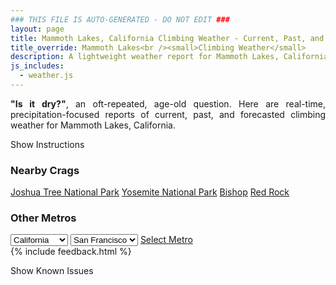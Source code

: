 ```yaml
---
### THIS FILE IS AUTO-GENERATED - DO NOT EDIT ###
layout: page
title: Mammoth Lakes, California Climbing Weather - Current, Past, and Forecasted Report
title_override: Mammoth Lakes<br /><small>Climbing Weather</small>
description: A lightweight weather report for Mammoth Lakes, California. Optimized for slow internet connections.
js_includes:
  - weather.js
---
```


<section class="measure center lh-copy f5-ns f6 ph2 mv4" style="text-align: justify;">
<strong>"Is it dry?"</strong>, an oft-repeated, age-old question. Here are real-time,
precipitation-focused reports of current, past, and forecasted climbing weather for Mammoth Lakes, California.
</section>

<p id="settings-toggle" class="mw5 b center tc hover-light-red black-70 pointer">Show Instructions</p>
<section id="settings" class="overflow-hidden" style="display:none;">
    <div class="mv2 ph2 center">
        <div class="fn f6 tc pv2">
            <p class="measure lh-copy center"><strong>Show/hide hourly forecasts</strong> by clicking the desired day.</p>
            <hr class="mw5 p0 mv2 o-60 b0 bt b--light-red light-red bg-light-red">
            <p class="measure lh-copy center"><strong>Current and Past conditions</strong> are measured by the nearest weather station. <strong>Forecast conditions</strong> are calculated and polled separately.</p>
            <hr class="mw5 p0 mv2 o-60 b0 bt b--light-red light-red bg-light-red">
            <p class="measure lh-copy center"><strong>Having issues?</strong> Try <a id="clear-cache" class="no-underline relative fancy-link light-red hover-light-red" href="#">clearing the local cache</a>.</p>
            <hr class="mw5 p0 mv2 o-60 b0 bt b--light-red light-red bg-light-red">
            <p class="measure lh-copy center">Weather data sourced from <a class="no-underline fancy-link relative light-red" target="_blank" href="https://www.weather.gov/documentation/services-web-api">weather.gov</a>.</p>
        </div>
    </div>
</section>
<section id="weather" data-crag="mammoth-lakes-california" class="mv4-ns mv3 ph2 center"></section>
<section id="nearby" class="tc lh-copy">
  <h3>Nearby Crags</h3>
<a class="nowrap no-underline fancy-link relative light-red mh3" href="/crags/joshua-tree-national-park-california-weather.html">Joshua Tree National Park</a>
<a class="nowrap no-underline fancy-link relative light-red mh3" href="/crags/yosemite-national-park-california-weather.html">Yosemite National Park</a>
<a class="nowrap no-underline fancy-link relative light-red mh3" href="/crags/bishop-california-weather.html">Bishop</a>
<a class="nowrap no-underline fancy-link relative light-red mh3" href="/crags/red-rock-nevada-weather.html">Red Rock</a>
</section>
<section id="nearby" class="tc lh-copy">
  <h3>Other Metros</h3>
  <select class="ma1 bg-near-white pa2" id="stateSel">
    <option value="Texas">Texas</option>
    <option value="Washington">Washington</option>
    <option value="Colorado">Colorado</option>
    <option value="Tennessee">Tennessee</option>
    <option value="Utah">Utah</option>
    <option value="California" selected>California</option>
  </select>
  <select class="ma1 bg-near-white pa2" id="citySel">
    <option value="San Francisco" selected>San Francisco</option>
    <option value="Los Angeles">Los Angeles</option>
  </select>
  <a id="selectMetro" class="f6 link dim ph3 pv2 ma1 dib white bg-light-red" href="/crags/san-francisco-california-weather.html">Select Metro</a>
  <script>
    var states = [];
    states["Texas"] = "Austin"
    states["Washington"] = "Seattle"
    states["Colorado"] = "Denver"
    states["Tennessee"] = "Nashville"
    states["Utah"] = "Salt Lake City"
    states["California"] = "San Francisco|Los Angeles"
  </script>
</section>
{% include feedback.html %}
<p id="issues-toggle" class="mw5 b center tc hover-light-red black-70 pointer">Show Known Issues</p>
<section id="issues" class="overflow-hidden tc f6">
</section>

<script>
  var weekly_REV_58_16 = {"updated":"2021-06-12T21:01:39+00:00","units":"us","forecastGenerator":"BaselineForecastGenerator","generatedAt":"2021-06-13T08:46:41+00:00","updateTime":"2021-06-12T21:01:39+00:00","validTimes":"2021-06-12T15:00:00+00:00/P7DT11H","elevation":{"value":2411.8824,"unitCode":"unit:m"},"periods":[{"number":1,"name":"Overnight","startTime":"2021-06-13T01:00:00-07:00","endTime":"2021-06-13T06:00:00-07:00","isDaytime":false,"temperature":49,"temperatureUnit":"F","temperatureTrend":null,"windSpeed":"5 mph","windDirection":"SW","icon":"https://api.weather.gov/icons/land/night/few?size=medium","shortForecast":"Mostly Clear","detailedForecast":"Mostly clear, with a low around 49. Southwest wind around 5 mph."},{"number":2,"name":"Sunday","startTime":"2021-06-13T06:00:00-07:00","endTime":"2021-06-13T18:00:00-07:00","isDaytime":true,"temperature":76,"temperatureUnit":"F","temperatureTrend":null,"windSpeed":"5 to 15 mph","windDirection":"SW","icon":"https://api.weather.gov/icons/land/day/skc?size=medium","shortForecast":"Sunny","detailedForecast":"Sunny, with a high near 76. Southwest wind 5 to 15 mph, with gusts as high as 25 mph."},{"number":3,"name":"Sunday Night","startTime":"2021-06-13T18:00:00-07:00","endTime":"2021-06-14T06:00:00-07:00","isDaytime":false,"temperature":48,"temperatureUnit":"F","temperatureTrend":null,"windSpeed":"5 to 15 mph","windDirection":"SW","icon":"https://api.weather.gov/icons/land/night/skc?size=medium","shortForecast":"Clear","detailedForecast":"Clear, with a low around 48. Southwest wind 5 to 15 mph, with gusts as high as 25 mph."},{"number":4,"name":"Monday","startTime":"2021-06-14T06:00:00-07:00","endTime":"2021-06-14T18:00:00-07:00","isDaytime":true,"temperature":76,"temperatureUnit":"F","temperatureTrend":null,"windSpeed":"5 to 15 mph","windDirection":"SW","icon":"https://api.weather.gov/icons/land/day/skc?size=medium","shortForecast":"Sunny","detailedForecast":"Sunny, with a high near 76. Southwest wind 5 to 15 mph, with gusts as high as 30 mph."},{"number":5,"name":"Monday Night","startTime":"2021-06-14T18:00:00-07:00","endTime":"2021-06-15T06:00:00-07:00","isDaytime":false,"temperature":51,"temperatureUnit":"F","temperatureTrend":null,"windSpeed":"5 to 15 mph","windDirection":"SW","icon":"https://api.weather.gov/icons/land/night/few?size=medium","shortForecast":"Mostly Clear","detailedForecast":"Mostly clear, with a low around 51. Southwest wind 5 to 15 mph, with gusts as high as 30 mph."},{"number":6,"name":"Tuesday","startTime":"2021-06-15T06:00:00-07:00","endTime":"2021-06-15T18:00:00-07:00","isDaytime":true,"temperature":81,"temperatureUnit":"F","temperatureTrend":null,"windSpeed":"5 to 15 mph","windDirection":"SW","icon":"https://api.weather.gov/icons/land/day/skc?size=medium","shortForecast":"Sunny","detailedForecast":"Sunny, with a high near 81. Southwest wind 5 to 15 mph, with gusts as high as 25 mph."},{"number":7,"name":"Tuesday Night","startTime":"2021-06-15T18:00:00-07:00","endTime":"2021-06-16T06:00:00-07:00","isDaytime":false,"temperature":54,"temperatureUnit":"F","temperatureTrend":null,"windSpeed":"10 to 15 mph","windDirection":"SW","icon":"https://api.weather.gov/icons/land/night/few?size=medium","shortForecast":"Mostly Clear","detailedForecast":"Mostly clear, with a low around 54."},{"number":8,"name":"Wednesday","startTime":"2021-06-16T06:00:00-07:00","endTime":"2021-06-16T18:00:00-07:00","isDaytime":true,"temperature":85,"temperatureUnit":"F","temperatureTrend":null,"windSpeed":"5 to 15 mph","windDirection":"SW","icon":"https://api.weather.gov/icons/land/day/sct?size=medium","shortForecast":"Mostly Sunny","detailedForecast":"Mostly sunny, with a high near 85."},{"number":9,"name":"Wednesday Night","startTime":"2021-06-16T18:00:00-07:00","endTime":"2021-06-17T06:00:00-07:00","isDaytime":false,"temperature":59,"temperatureUnit":"F","temperatureTrend":null,"windSpeed":"5 to 15 mph","windDirection":"SW","icon":"https://api.weather.gov/icons/land/night/sct?size=medium","shortForecast":"Partly Cloudy","detailedForecast":"Partly cloudy, with a low around 59."},{"number":10,"name":"Thursday","startTime":"2021-06-17T06:00:00-07:00","endTime":"2021-06-17T18:00:00-07:00","isDaytime":true,"temperature":86,"temperatureUnit":"F","temperatureTrend":null,"windSpeed":"5 to 10 mph","windDirection":"SW","icon":"https://api.weather.gov/icons/land/day/tsra_hi?size=medium","shortForecast":"Slight Chance Showers And Thunderstorms","detailedForecast":"A slight chance of showers and thunderstorms after 11am. Mostly sunny, with a high near 86."},{"number":11,"name":"Thursday Night","startTime":"2021-06-17T18:00:00-07:00","endTime":"2021-06-18T06:00:00-07:00","isDaytime":false,"temperature":59,"temperatureUnit":"F","temperatureTrend":null,"windSpeed":"5 to 10 mph","windDirection":"SW","icon":"https://api.weather.gov/icons/land/night/tsra_hi/sct?size=medium","shortForecast":"Slight Chance Showers And Thunderstorms then Partly Cloudy","detailedForecast":"A slight chance of showers and thunderstorms before 11pm. Partly cloudy, with a low around 59."},{"number":12,"name":"Friday","startTime":"2021-06-18T06:00:00-07:00","endTime":"2021-06-18T18:00:00-07:00","isDaytime":true,"temperature":85,"temperatureUnit":"F","temperatureTrend":null,"windSpeed":"5 to 15 mph","windDirection":"SW","icon":"https://api.weather.gov/icons/land/day/tsra_hi?size=medium","shortForecast":"Slight Chance Showers And Thunderstorms","detailedForecast":"A slight chance of showers and thunderstorms between 11am and 5pm. Sunny, with a high near 85."},{"number":13,"name":"Friday Night","startTime":"2021-06-18T18:00:00-07:00","endTime":"2021-06-19T06:00:00-07:00","isDaytime":false,"temperature":57,"temperatureUnit":"F","temperatureTrend":null,"windSpeed":"5 to 15 mph","windDirection":"SW","icon":"https://api.weather.gov/icons/land/night/few?size=medium","shortForecast":"Mostly Clear","detailedForecast":"Mostly clear, with a low around 57."},{"number":14,"name":"Saturday","startTime":"2021-06-19T06:00:00-07:00","endTime":"2021-06-19T18:00:00-07:00","isDaytime":true,"temperature":84,"temperatureUnit":"F","temperatureTrend":null,"windSpeed":"5 to 15 mph","windDirection":"SW","icon":"https://api.weather.gov/icons/land/day/few?size=medium","shortForecast":"Sunny","detailedForecast":"Sunny, with a high near 84."}]}
  var hourly_REV_58_16 = {"@context":["https://geojson.org/geojson-ld/geojson-context.jsonld",{"@version":"1.1","wx":"https://api.weather.gov/ontology#","geo":"http://www.opengis.net/ont/geosparql#","unit":"http://codes.wmo.int/common/unit/","@vocab":"https://api.weather.gov/ontology#"}],"type":"Feature","geometry":{"type":"Polygon","coordinates":[[[-118.9841824,37.6465059],[-118.9792353,37.6245903],[-118.9515481,37.6285075],[-118.9564896,37.650423499999995],[-118.9841824,37.6465059]]]},"properties":{"updated":"2021-06-12T21:01:39+00:00","units":"us","forecastGenerator":"HourlyForecastGenerator","generatedAt":"2021-06-13T08:46:42+00:00","updateTime":"2021-06-12T21:01:39+00:00","validTimes":"2021-06-12T15:00:00+00:00/P7DT11H","elevation":{"value":2411.8824,"unitCode":"unit:m"},"periods":[{"number":1,"name":"","startTime":"2021-06-13T01:00:00-07:00","endTime":"2021-06-13T02:00:00-07:00","isDaytime":false,"temperature":56,"temperatureUnit":"F","temperatureTrend":null,"windSpeed":"5 mph","windDirection":"SW","icon":"https://api.weather.gov/icons/land/night/skc?size=small","shortForecast":"Clear","detailedForecast":""},{"number":2,"name":"","startTime":"2021-06-13T02:00:00-07:00","endTime":"2021-06-13T03:00:00-07:00","isDaytime":false,"temperature":55,"temperatureUnit":"F","temperatureTrend":null,"windSpeed":"5 mph","windDirection":"SW","icon":"https://api.weather.gov/icons/land/night/few?size=small","shortForecast":"Mostly Clear","detailedForecast":""},{"number":3,"name":"","startTime":"2021-06-13T03:00:00-07:00","endTime":"2021-06-13T04:00:00-07:00","isDaytime":false,"temperature":54,"temperatureUnit":"F","temperatureTrend":null,"windSpeed":"5 mph","windDirection":"SW","icon":"https://api.weather.gov/icons/land/night/few?size=small","shortForecast":"Mostly Clear","detailedForecast":""},{"number":4,"name":"","startTime":"2021-06-13T04:00:00-07:00","endTime":"2021-06-13T05:00:00-07:00","isDaytime":false,"temperature":53,"temperatureUnit":"F","temperatureTrend":null,"windSpeed":"5 mph","windDirection":"SW","icon":"https://api.weather.gov/icons/land/night/few?size=small","shortForecast":"Mostly Clear","detailedForecast":""},{"number":5,"name":"","startTime":"2021-06-13T05:00:00-07:00","endTime":"2021-06-13T06:00:00-07:00","isDaytime":false,"temperature":51,"temperatureUnit":"F","temperatureTrend":null,"windSpeed":"5 mph","windDirection":"W","icon":"https://api.weather.gov/icons/land/night/few?size=small","shortForecast":"Mostly Clear","detailedForecast":""},{"number":6,"name":"","startTime":"2021-06-13T06:00:00-07:00","endTime":"2021-06-13T07:00:00-07:00","isDaytime":true,"temperature":51,"temperatureUnit":"F","temperatureTrend":null,"windSpeed":"5 mph","windDirection":"W","icon":"https://api.weather.gov/icons/land/day/few?size=small","shortForecast":"Sunny","detailedForecast":""},{"number":7,"name":"","startTime":"2021-06-13T07:00:00-07:00","endTime":"2021-06-13T08:00:00-07:00","isDaytime":true,"temperature":55,"temperatureUnit":"F","temperatureTrend":null,"windSpeed":"5 mph","windDirection":"W","icon":"https://api.weather.gov/icons/land/day/few?size=small","shortForecast":"Sunny","detailedForecast":""},{"number":8,"name":"","startTime":"2021-06-13T08:00:00-07:00","endTime":"2021-06-13T09:00:00-07:00","isDaytime":true,"temperature":63,"temperatureUnit":"F","temperatureTrend":null,"windSpeed":"5 mph","windDirection":"SW","icon":"https://api.weather.gov/icons/land/day/skc?size=small","shortForecast":"Sunny","detailedForecast":""},{"number":9,"name":"","startTime":"2021-06-13T09:00:00-07:00","endTime":"2021-06-13T10:00:00-07:00","isDaytime":true,"temperature":66,"temperatureUnit":"F","temperatureTrend":null,"windSpeed":"5 mph","windDirection":"SW","icon":"https://api.weather.gov/icons/land/day/skc?size=small","shortForecast":"Sunny","detailedForecast":""},{"number":10,"name":"","startTime":"2021-06-13T10:00:00-07:00","endTime":"2021-06-13T11:00:00-07:00","isDaytime":true,"temperature":69,"temperatureUnit":"F","temperatureTrend":null,"windSpeed":"5 mph","windDirection":"SW","icon":"https://api.weather.gov/icons/land/day/skc?size=small","shortForecast":"Sunny","detailedForecast":""},{"number":11,"name":"","startTime":"2021-06-13T11:00:00-07:00","endTime":"2021-06-13T12:00:00-07:00","isDaytime":true,"temperature":71,"temperatureUnit":"F","temperatureTrend":null,"windSpeed":"5 mph","windDirection":"SW","icon":"https://api.weather.gov/icons/land/day/skc?size=small","shortForecast":"Sunny","detailedForecast":""},{"number":12,"name":"","startTime":"2021-06-13T12:00:00-07:00","endTime":"2021-06-13T13:00:00-07:00","isDaytime":true,"temperature":73,"temperatureUnit":"F","temperatureTrend":null,"windSpeed":"5 mph","windDirection":"SW","icon":"https://api.weather.gov/icons/land/day/skc?size=small","shortForecast":"Sunny","detailedForecast":""},{"number":13,"name":"","startTime":"2021-06-13T13:00:00-07:00","endTime":"2021-06-13T14:00:00-07:00","isDaytime":true,"temperature":73,"temperatureUnit":"F","temperatureTrend":null,"windSpeed":"5 mph","windDirection":"SW","icon":"https://api.weather.gov/icons/land/day/skc?size=small","shortForecast":"Sunny","detailedForecast":""},{"number":14,"name":"","startTime":"2021-06-13T14:00:00-07:00","endTime":"2021-06-13T15:00:00-07:00","isDaytime":true,"temperature":74,"temperatureUnit":"F","temperatureTrend":null,"windSpeed":"15 mph","windDirection":"SW","icon":"https://api.weather.gov/icons/land/day/skc?size=small","shortForecast":"Sunny","detailedForecast":""},{"number":15,"name":"","startTime":"2021-06-13T15:00:00-07:00","endTime":"2021-06-13T16:00:00-07:00","isDaytime":true,"temperature":73,"temperatureUnit":"F","temperatureTrend":null,"windSpeed":"15 mph","windDirection":"SW","icon":"https://api.weather.gov/icons/land/day/skc?size=small","shortForecast":"Sunny","detailedForecast":""},{"number":16,"name":"","startTime":"2021-06-13T16:00:00-07:00","endTime":"2021-06-13T17:00:00-07:00","isDaytime":true,"temperature":73,"temperatureUnit":"F","temperatureTrend":null,"windSpeed":"15 mph","windDirection":"SW","icon":"https://api.weather.gov/icons/land/day/skc?size=small","shortForecast":"Sunny","detailedForecast":""},{"number":17,"name":"","startTime":"2021-06-13T17:00:00-07:00","endTime":"2021-06-13T18:00:00-07:00","isDaytime":true,"temperature":71,"temperatureUnit":"F","temperatureTrend":null,"windSpeed":"15 mph","windDirection":"SW","icon":"https://api.weather.gov/icons/land/day/skc?size=small","shortForecast":"Sunny","detailedForecast":""},{"number":18,"name":"","startTime":"2021-06-13T18:00:00-07:00","endTime":"2021-06-13T19:00:00-07:00","isDaytime":false,"temperature":69,"temperatureUnit":"F","temperatureTrend":null,"windSpeed":"15 mph","windDirection":"SW","icon":"https://api.weather.gov/icons/land/night/skc?size=small","shortForecast":"Clear","detailedForecast":""},{"number":19,"name":"","startTime":"2021-06-13T19:00:00-07:00","endTime":"2021-06-13T20:00:00-07:00","isDaytime":false,"temperature":66,"temperatureUnit":"F","temperatureTrend":null,"windSpeed":"15 mph","windDirection":"SW","icon":"https://api.weather.gov/icons/land/night/skc?size=small","shortForecast":"Clear","detailedForecast":""},{"number":20,"name":"","startTime":"2021-06-13T20:00:00-07:00","endTime":"2021-06-13T21:00:00-07:00","isDaytime":false,"temperature":63,"temperatureUnit":"F","temperatureTrend":null,"windSpeed":"10 mph","windDirection":"SW","icon":"https://api.weather.gov/icons/land/night/skc?size=small","shortForecast":"Clear","detailedForecast":""},{"number":21,"name":"","startTime":"2021-06-13T21:00:00-07:00","endTime":"2021-06-13T22:00:00-07:00","isDaytime":false,"temperature":60,"temperatureUnit":"F","temperatureTrend":null,"windSpeed":"10 mph","windDirection":"SW","icon":"https://api.weather.gov/icons/land/night/skc?size=small","shortForecast":"Clear","detailedForecast":""},{"number":22,"name":"","startTime":"2021-06-13T22:00:00-07:00","endTime":"2021-06-13T23:00:00-07:00","isDaytime":false,"temperature":58,"temperatureUnit":"F","temperatureTrend":null,"windSpeed":"10 mph","windDirection":"SW","icon":"https://api.weather.gov/icons/land/night/skc?size=small","shortForecast":"Clear","detailedForecast":""},{"number":23,"name":"","startTime":"2021-06-13T23:00:00-07:00","endTime":"2021-06-14T00:00:00-07:00","isDaytime":false,"temperature":57,"temperatureUnit":"F","temperatureTrend":null,"windSpeed":"10 mph","windDirection":"SW","icon":"https://api.weather.gov/icons/land/night/skc?size=small","shortForecast":"Clear","detailedForecast":""},{"number":24,"name":"","startTime":"2021-06-14T00:00:00-07:00","endTime":"2021-06-14T01:00:00-07:00","isDaytime":false,"temperature":56,"temperatureUnit":"F","temperatureTrend":null,"windSpeed":"10 mph","windDirection":"SW","icon":"https://api.weather.gov/icons/land/night/skc?size=small","shortForecast":"Clear","detailedForecast":""},{"number":25,"name":"","startTime":"2021-06-14T01:00:00-07:00","endTime":"2021-06-14T02:00:00-07:00","isDaytime":false,"temperature":54,"temperatureUnit":"F","temperatureTrend":null,"windSpeed":"10 mph","windDirection":"SW","icon":"https://api.weather.gov/icons/land/night/skc?size=small","shortForecast":"Clear","detailedForecast":""},{"number":26,"name":"","startTime":"2021-06-14T02:00:00-07:00","endTime":"2021-06-14T03:00:00-07:00","isDaytime":false,"temperature":53,"temperatureUnit":"F","temperatureTrend":null,"windSpeed":"10 mph","windDirection":"SW","icon":"https://api.weather.gov/icons/land/night/skc?size=small","shortForecast":"Clear","detailedForecast":""},{"number":27,"name":"","startTime":"2021-06-14T03:00:00-07:00","endTime":"2021-06-14T04:00:00-07:00","isDaytime":false,"temperature":51,"temperatureUnit":"F","temperatureTrend":null,"windSpeed":"10 mph","windDirection":"SW","icon":"https://api.weather.gov/icons/land/night/skc?size=small","shortForecast":"Clear","detailedForecast":""},{"number":28,"name":"","startTime":"2021-06-14T04:00:00-07:00","endTime":"2021-06-14T05:00:00-07:00","isDaytime":false,"temperature":51,"temperatureUnit":"F","temperatureTrend":null,"windSpeed":"10 mph","windDirection":"SW","icon":"https://api.weather.gov/icons/land/night/skc?size=small","shortForecast":"Clear","detailedForecast":""},{"number":29,"name":"","startTime":"2021-06-14T05:00:00-07:00","endTime":"2021-06-14T06:00:00-07:00","isDaytime":false,"temperature":51,"temperatureUnit":"F","temperatureTrend":null,"windSpeed":"5 mph","windDirection":"SW","icon":"https://api.weather.gov/icons/land/night/skc?size=small","shortForecast":"Clear","detailedForecast":""},{"number":30,"name":"","startTime":"2021-06-14T06:00:00-07:00","endTime":"2021-06-14T07:00:00-07:00","isDaytime":true,"temperature":53,"temperatureUnit":"F","temperatureTrend":null,"windSpeed":"5 mph","windDirection":"SW","icon":"https://api.weather.gov/icons/land/day/skc?size=small","shortForecast":"Sunny","detailedForecast":""},{"number":31,"name":"","startTime":"2021-06-14T07:00:00-07:00","endTime":"2021-06-14T08:00:00-07:00","isDaytime":true,"temperature":57,"temperatureUnit":"F","temperatureTrend":null,"windSpeed":"5 mph","windDirection":"SW","icon":"https://api.weather.gov/icons/land/day/skc?size=small","shortForecast":"Sunny","detailedForecast":""},{"number":32,"name":"","startTime":"2021-06-14T08:00:00-07:00","endTime":"2021-06-14T09:00:00-07:00","isDaytime":true,"temperature":61,"temperatureUnit":"F","temperatureTrend":null,"windSpeed":"5 mph","windDirection":"SW","icon":"https://api.weather.gov/icons/land/day/skc?size=small","shortForecast":"Sunny","detailedForecast":""},{"number":33,"name":"","startTime":"2021-06-14T09:00:00-07:00","endTime":"2021-06-14T10:00:00-07:00","isDaytime":true,"temperature":65,"temperatureUnit":"F","temperatureTrend":null,"windSpeed":"5 mph","windDirection":"SW","icon":"https://api.weather.gov/icons/land/day/skc?size=small","shortForecast":"Sunny","detailedForecast":""},{"number":34,"name":"","startTime":"2021-06-14T10:00:00-07:00","endTime":"2021-06-14T11:00:00-07:00","isDaytime":true,"temperature":68,"temperatureUnit":"F","temperatureTrend":null,"windSpeed":"5 mph","windDirection":"SW","icon":"https://api.weather.gov/icons/land/day/skc?size=small","shortForecast":"Sunny","detailedForecast":""},{"number":35,"name":"","startTime":"2021-06-14T11:00:00-07:00","endTime":"2021-06-14T12:00:00-07:00","isDaytime":true,"temperature":71,"temperatureUnit":"F","temperatureTrend":null,"windSpeed":"10 mph","windDirection":"S","icon":"https://api.weather.gov/icons/land/day/skc?size=small","shortForecast":"Sunny","detailedForecast":""},{"number":36,"name":"","startTime":"2021-06-14T12:00:00-07:00","endTime":"2021-06-14T13:00:00-07:00","isDaytime":true,"temperature":73,"temperatureUnit":"F","temperatureTrend":null,"windSpeed":"10 mph","windDirection":"S","icon":"https://api.weather.gov/icons/land/day/skc?size=small","shortForecast":"Sunny","detailedForecast":""},{"number":37,"name":"","startTime":"2021-06-14T13:00:00-07:00","endTime":"2021-06-14T14:00:00-07:00","isDaytime":true,"temperature":74,"temperatureUnit":"F","temperatureTrend":null,"windSpeed":"10 mph","windDirection":"S","icon":"https://api.weather.gov/icons/land/day/skc?size=small","shortForecast":"Sunny","detailedForecast":""},{"number":38,"name":"","startTime":"2021-06-14T14:00:00-07:00","endTime":"2021-06-14T15:00:00-07:00","isDaytime":true,"temperature":74,"temperatureUnit":"F","temperatureTrend":null,"windSpeed":"15 mph","windDirection":"SW","icon":"https://api.weather.gov/icons/land/day/skc?size=small","shortForecast":"Sunny","detailedForecast":""},{"number":39,"name":"","startTime":"2021-06-14T15:00:00-07:00","endTime":"2021-06-14T16:00:00-07:00","isDaytime":true,"temperature":74,"temperatureUnit":"F","temperatureTrend":null,"windSpeed":"15 mph","windDirection":"SW","icon":"https://api.weather.gov/icons/land/day/skc?size=small","shortForecast":"Sunny","detailedForecast":""},{"number":40,"name":"","startTime":"2021-06-14T16:00:00-07:00","endTime":"2021-06-14T17:00:00-07:00","isDaytime":true,"temperature":73,"temperatureUnit":"F","temperatureTrend":null,"windSpeed":"15 mph","windDirection":"SW","icon":"https://api.weather.gov/icons/land/day/skc?size=small","shortForecast":"Sunny","detailedForecast":""},{"number":41,"name":"","startTime":"2021-06-14T17:00:00-07:00","endTime":"2021-06-14T18:00:00-07:00","isDaytime":true,"temperature":72,"temperatureUnit":"F","temperatureTrend":null,"windSpeed":"15 mph","windDirection":"SW","icon":"https://api.weather.gov/icons/land/day/skc?size=small","shortForecast":"Sunny","detailedForecast":""},{"number":42,"name":"","startTime":"2021-06-14T18:00:00-07:00","endTime":"2021-06-14T19:00:00-07:00","isDaytime":false,"temperature":70,"temperatureUnit":"F","temperatureTrend":null,"windSpeed":"15 mph","windDirection":"SW","icon":"https://api.weather.gov/icons/land/night/skc?size=small","shortForecast":"Clear","detailedForecast":""},{"number":43,"name":"","startTime":"2021-06-14T19:00:00-07:00","endTime":"2021-06-14T20:00:00-07:00","isDaytime":false,"temperature":67,"temperatureUnit":"F","temperatureTrend":null,"windSpeed":"15 mph","windDirection":"SW","icon":"https://api.weather.gov/icons/land/night/skc?size=small","shortForecast":"Clear","detailedForecast":""},{"number":44,"name":"","startTime":"2021-06-14T20:00:00-07:00","endTime":"2021-06-14T21:00:00-07:00","isDaytime":false,"temperature":64,"temperatureUnit":"F","temperatureTrend":null,"windSpeed":"10 mph","windDirection":"SW","icon":"https://api.weather.gov/icons/land/night/skc?size=small","shortForecast":"Clear","detailedForecast":""},{"number":45,"name":"","startTime":"2021-06-14T21:00:00-07:00","endTime":"2021-06-14T22:00:00-07:00","isDaytime":false,"temperature":62,"temperatureUnit":"F","temperatureTrend":null,"windSpeed":"10 mph","windDirection":"SW","icon":"https://api.weather.gov/icons/land/night/skc?size=small","shortForecast":"Clear","detailedForecast":""},{"number":46,"name":"","startTime":"2021-06-14T22:00:00-07:00","endTime":"2021-06-14T23:00:00-07:00","isDaytime":false,"temperature":60,"temperatureUnit":"F","temperatureTrend":null,"windSpeed":"10 mph","windDirection":"SW","icon":"https://api.weather.gov/icons/land/night/skc?size=small","shortForecast":"Clear","detailedForecast":""},{"number":47,"name":"","startTime":"2021-06-14T23:00:00-07:00","endTime":"2021-06-15T00:00:00-07:00","isDaytime":false,"temperature":58,"temperatureUnit":"F","temperatureTrend":null,"windSpeed":"10 mph","windDirection":"SW","icon":"https://api.weather.gov/icons/land/night/few?size=small","shortForecast":"Mostly Clear","detailedForecast":""},{"number":48,"name":"","startTime":"2021-06-15T00:00:00-07:00","endTime":"2021-06-15T01:00:00-07:00","isDaytime":false,"temperature":57,"temperatureUnit":"F","temperatureTrend":null,"windSpeed":"10 mph","windDirection":"SW","icon":"https://api.weather.gov/icons/land/night/few?size=small","shortForecast":"Mostly Clear","detailedForecast":""},{"number":49,"name":"","startTime":"2021-06-15T01:00:00-07:00","endTime":"2021-06-15T02:00:00-07:00","isDaytime":false,"temperature":56,"temperatureUnit":"F","temperatureTrend":null,"windSpeed":"10 mph","windDirection":"SW","icon":"https://api.weather.gov/icons/land/night/few?size=small","shortForecast":"Mostly Clear","detailedForecast":""},{"number":50,"name":"","startTime":"2021-06-15T02:00:00-07:00","endTime":"2021-06-15T03:00:00-07:00","isDaytime":false,"temperature":55,"temperatureUnit":"F","temperatureTrend":null,"windSpeed":"10 mph","windDirection":"SW","icon":"https://api.weather.gov/icons/land/night/few?size=small","shortForecast":"Mostly Clear","detailedForecast":""},{"number":51,"name":"","startTime":"2021-06-15T03:00:00-07:00","endTime":"2021-06-15T04:00:00-07:00","isDaytime":false,"temperature":54,"temperatureUnit":"F","temperatureTrend":null,"windSpeed":"10 mph","windDirection":"SW","icon":"https://api.weather.gov/icons/land/night/few?size=small","shortForecast":"Mostly Clear","detailedForecast":""},{"number":52,"name":"","startTime":"2021-06-15T04:00:00-07:00","endTime":"2021-06-15T05:00:00-07:00","isDaytime":false,"temperature":53,"temperatureUnit":"F","temperatureTrend":null,"windSpeed":"10 mph","windDirection":"SW","icon":"https://api.weather.gov/icons/land/night/few?size=small","shortForecast":"Mostly Clear","detailedForecast":""},{"number":53,"name":"","startTime":"2021-06-15T05:00:00-07:00","endTime":"2021-06-15T06:00:00-07:00","isDaytime":false,"temperature":53,"temperatureUnit":"F","temperatureTrend":null,"windSpeed":"5 mph","windDirection":"SW","icon":"https://api.weather.gov/icons/land/night/few?size=small","shortForecast":"Mostly Clear","detailedForecast":""},{"number":54,"name":"","startTime":"2021-06-15T06:00:00-07:00","endTime":"2021-06-15T07:00:00-07:00","isDaytime":true,"temperature":55,"temperatureUnit":"F","temperatureTrend":null,"windSpeed":"5 mph","windDirection":"SW","icon":"https://api.weather.gov/icons/land/day/few?size=small","shortForecast":"Sunny","detailedForecast":""},{"number":55,"name":"","startTime":"2021-06-15T07:00:00-07:00","endTime":"2021-06-15T08:00:00-07:00","isDaytime":true,"temperature":59,"temperatureUnit":"F","temperatureTrend":null,"windSpeed":"5 mph","windDirection":"SW","icon":"https://api.weather.gov/icons/land/day/few?size=small","shortForecast":"Sunny","detailedForecast":""},{"number":56,"name":"","startTime":"2021-06-15T08:00:00-07:00","endTime":"2021-06-15T09:00:00-07:00","isDaytime":true,"temperature":64,"temperatureUnit":"F","temperatureTrend":null,"windSpeed":"5 mph","windDirection":"SW","icon":"https://api.weather.gov/icons/land/day/skc?size=small","shortForecast":"Sunny","detailedForecast":""},{"number":57,"name":"","startTime":"2021-06-15T09:00:00-07:00","endTime":"2021-06-15T10:00:00-07:00","isDaytime":true,"temperature":68,"temperatureUnit":"F","temperatureTrend":null,"windSpeed":"5 mph","windDirection":"SW","icon":"https://api.weather.gov/icons/land/day/skc?size=small","shortForecast":"Sunny","detailedForecast":""},{"number":58,"name":"","startTime":"2021-06-15T10:00:00-07:00","endTime":"2021-06-15T11:00:00-07:00","isDaytime":true,"temperature":72,"temperatureUnit":"F","temperatureTrend":null,"windSpeed":"5 mph","windDirection":"SW","icon":"https://api.weather.gov/icons/land/day/skc?size=small","shortForecast":"Sunny","detailedForecast":""},{"number":59,"name":"","startTime":"2021-06-15T11:00:00-07:00","endTime":"2021-06-15T12:00:00-07:00","isDaytime":true,"temperature":75,"temperatureUnit":"F","temperatureTrend":null,"windSpeed":"15 mph","windDirection":"SW","icon":"https://api.weather.gov/icons/land/day/skc?size=small","shortForecast":"Sunny","detailedForecast":""},{"number":60,"name":"","startTime":"2021-06-15T12:00:00-07:00","endTime":"2021-06-15T13:00:00-07:00","isDaytime":true,"temperature":77,"temperatureUnit":"F","temperatureTrend":null,"windSpeed":"15 mph","windDirection":"SW","icon":"https://api.weather.gov/icons/land/day/skc?size=small","shortForecast":"Sunny","detailedForecast":""},{"number":61,"name":"","startTime":"2021-06-15T13:00:00-07:00","endTime":"2021-06-15T14:00:00-07:00","isDaytime":true,"temperature":78,"temperatureUnit":"F","temperatureTrend":null,"windSpeed":"15 mph","windDirection":"SW","icon":"https://api.weather.gov/icons/land/day/skc?size=small","shortForecast":"Sunny","detailedForecast":""},{"number":62,"name":"","startTime":"2021-06-15T14:00:00-07:00","endTime":"2021-06-15T15:00:00-07:00","isDaytime":true,"temperature":79,"temperatureUnit":"F","temperatureTrend":null,"windSpeed":"15 mph","windDirection":"SW","icon":"https://api.weather.gov/icons/land/day/skc?size=small","shortForecast":"Sunny","detailedForecast":""},{"number":63,"name":"","startTime":"2021-06-15T15:00:00-07:00","endTime":"2021-06-15T16:00:00-07:00","isDaytime":true,"temperature":80,"temperatureUnit":"F","temperatureTrend":null,"windSpeed":"15 mph","windDirection":"SW","icon":"https://api.weather.gov/icons/land/day/skc?size=small","shortForecast":"Sunny","detailedForecast":""},{"number":64,"name":"","startTime":"2021-06-15T16:00:00-07:00","endTime":"2021-06-15T17:00:00-07:00","isDaytime":true,"temperature":79,"temperatureUnit":"F","temperatureTrend":null,"windSpeed":"15 mph","windDirection":"SW","icon":"https://api.weather.gov/icons/land/day/skc?size=small","shortForecast":"Sunny","detailedForecast":""},{"number":65,"name":"","startTime":"2021-06-15T17:00:00-07:00","endTime":"2021-06-15T18:00:00-07:00","isDaytime":true,"temperature":78,"temperatureUnit":"F","temperatureTrend":null,"windSpeed":"15 mph","windDirection":"SW","icon":"https://api.weather.gov/icons/land/day/few?size=small","shortForecast":"Sunny","detailedForecast":""},{"number":66,"name":"","startTime":"2021-06-15T18:00:00-07:00","endTime":"2021-06-15T19:00:00-07:00","isDaytime":false,"temperature":75,"temperatureUnit":"F","temperatureTrend":null,"windSpeed":"15 mph","windDirection":"SW","icon":"https://api.weather.gov/icons/land/night/few?size=small","shortForecast":"Mostly Clear","detailedForecast":""},{"number":67,"name":"","startTime":"2021-06-15T19:00:00-07:00","endTime":"2021-06-15T20:00:00-07:00","isDaytime":false,"temperature":72,"temperatureUnit":"F","temperatureTrend":null,"windSpeed":"15 mph","windDirection":"SW","icon":"https://api.weather.gov/icons/land/night/few?size=small","shortForecast":"Mostly Clear","detailedForecast":""},{"number":68,"name":"","startTime":"2021-06-15T20:00:00-07:00","endTime":"2021-06-15T21:00:00-07:00","isDaytime":false,"temperature":68,"temperatureUnit":"F","temperatureTrend":null,"windSpeed":"10 mph","windDirection":"SW","icon":"https://api.weather.gov/icons/land/night/few?size=small","shortForecast":"Mostly Clear","detailedForecast":""},{"number":69,"name":"","startTime":"2021-06-15T21:00:00-07:00","endTime":"2021-06-15T22:00:00-07:00","isDaytime":false,"temperature":65,"temperatureUnit":"F","temperatureTrend":null,"windSpeed":"10 mph","windDirection":"SW","icon":"https://api.weather.gov/icons/land/night/few?size=small","shortForecast":"Mostly Clear","detailedForecast":""},{"number":70,"name":"","startTime":"2021-06-15T22:00:00-07:00","endTime":"2021-06-15T23:00:00-07:00","isDaytime":false,"temperature":63,"temperatureUnit":"F","temperatureTrend":null,"windSpeed":"10 mph","windDirection":"SW","icon":"https://api.weather.gov/icons/land/night/few?size=small","shortForecast":"Mostly Clear","detailedForecast":""},{"number":71,"name":"","startTime":"2021-06-15T23:00:00-07:00","endTime":"2021-06-16T00:00:00-07:00","isDaytime":false,"temperature":62,"temperatureUnit":"F","temperatureTrend":null,"windSpeed":"10 mph","windDirection":"SW","icon":"https://api.weather.gov/icons/land/night/sct?size=small","shortForecast":"Partly Cloudy","detailedForecast":""},{"number":72,"name":"","startTime":"2021-06-16T00:00:00-07:00","endTime":"2021-06-16T01:00:00-07:00","isDaytime":false,"temperature":61,"temperatureUnit":"F","temperatureTrend":null,"windSpeed":"10 mph","windDirection":"SW","icon":"https://api.weather.gov/icons/land/night/sct?size=small","shortForecast":"Partly Cloudy","detailedForecast":""},{"number":73,"name":"","startTime":"2021-06-16T01:00:00-07:00","endTime":"2021-06-16T02:00:00-07:00","isDaytime":false,"temperature":60,"temperatureUnit":"F","temperatureTrend":null,"windSpeed":"10 mph","windDirection":"SW","icon":"https://api.weather.gov/icons/land/night/sct?size=small","shortForecast":"Partly Cloudy","detailedForecast":""},{"number":74,"name":"","startTime":"2021-06-16T02:00:00-07:00","endTime":"2021-06-16T03:00:00-07:00","isDaytime":false,"temperature":58,"temperatureUnit":"F","temperatureTrend":null,"windSpeed":"10 mph","windDirection":"S","icon":"https://api.weather.gov/icons/land/night/sct?size=small","shortForecast":"Partly Cloudy","detailedForecast":""},{"number":75,"name":"","startTime":"2021-06-16T03:00:00-07:00","endTime":"2021-06-16T04:00:00-07:00","isDaytime":false,"temperature":56,"temperatureUnit":"F","temperatureTrend":null,"windSpeed":"10 mph","windDirection":"S","icon":"https://api.weather.gov/icons/land/night/sct?size=small","shortForecast":"Partly Cloudy","detailedForecast":""},{"number":76,"name":"","startTime":"2021-06-16T04:00:00-07:00","endTime":"2021-06-16T05:00:00-07:00","isDaytime":false,"temperature":55,"temperatureUnit":"F","temperatureTrend":null,"windSpeed":"10 mph","windDirection":"S","icon":"https://api.weather.gov/icons/land/night/sct?size=small","shortForecast":"Partly Cloudy","detailedForecast":""},{"number":77,"name":"","startTime":"2021-06-16T05:00:00-07:00","endTime":"2021-06-16T06:00:00-07:00","isDaytime":false,"temperature":56,"temperatureUnit":"F","temperatureTrend":null,"windSpeed":"10 mph","windDirection":"S","icon":"https://api.weather.gov/icons/land/night/sct?size=small","shortForecast":"Partly Cloudy","detailedForecast":""},{"number":78,"name":"","startTime":"2021-06-16T06:00:00-07:00","endTime":"2021-06-16T07:00:00-07:00","isDaytime":true,"temperature":59,"temperatureUnit":"F","temperatureTrend":null,"windSpeed":"10 mph","windDirection":"S","icon":"https://api.weather.gov/icons/land/day/sct?size=small","shortForecast":"Mostly Sunny","detailedForecast":""},{"number":79,"name":"","startTime":"2021-06-16T07:00:00-07:00","endTime":"2021-06-16T08:00:00-07:00","isDaytime":true,"temperature":65,"temperatureUnit":"F","temperatureTrend":null,"windSpeed":"10 mph","windDirection":"S","icon":"https://api.weather.gov/icons/land/day/sct?size=small","shortForecast":"Mostly Sunny","detailedForecast":""},{"number":80,"name":"","startTime":"2021-06-16T08:00:00-07:00","endTime":"2021-06-16T09:00:00-07:00","isDaytime":true,"temperature":70,"temperatureUnit":"F","temperatureTrend":null,"windSpeed":"5 mph","windDirection":"S","icon":"https://api.weather.gov/icons/land/day/sct?size=small","shortForecast":"Mostly Sunny","detailedForecast":""},{"number":81,"name":"","startTime":"2021-06-16T09:00:00-07:00","endTime":"2021-06-16T10:00:00-07:00","isDaytime":true,"temperature":74,"temperatureUnit":"F","temperatureTrend":null,"windSpeed":"5 mph","windDirection":"S","icon":"https://api.weather.gov/icons/land/day/sct?size=small","shortForecast":"Mostly Sunny","detailedForecast":""},{"number":82,"name":"","startTime":"2021-06-16T10:00:00-07:00","endTime":"2021-06-16T11:00:00-07:00","isDaytime":true,"temperature":78,"temperatureUnit":"F","temperatureTrend":null,"windSpeed":"5 mph","windDirection":"S","icon":"https://api.weather.gov/icons/land/day/sct?size=small","shortForecast":"Mostly Sunny","detailedForecast":""},{"number":83,"name":"","startTime":"2021-06-16T11:00:00-07:00","endTime":"2021-06-16T12:00:00-07:00","isDaytime":true,"temperature":80,"temperatureUnit":"F","temperatureTrend":null,"windSpeed":"15 mph","windDirection":"SW","icon":"https://api.weather.gov/icons/land/day/sct?size=small","shortForecast":"Mostly Sunny","detailedForecast":""},{"number":84,"name":"","startTime":"2021-06-16T12:00:00-07:00","endTime":"2021-06-16T13:00:00-07:00","isDaytime":true,"temperature":81,"temperatureUnit":"F","temperatureTrend":null,"windSpeed":"15 mph","windDirection":"SW","icon":"https://api.weather.gov/icons/land/day/sct?size=small","shortForecast":"Mostly Sunny","detailedForecast":""},{"number":85,"name":"","startTime":"2021-06-16T13:00:00-07:00","endTime":"2021-06-16T14:00:00-07:00","isDaytime":true,"temperature":82,"temperatureUnit":"F","temperatureTrend":null,"windSpeed":"15 mph","windDirection":"SW","icon":"https://api.weather.gov/icons/land/day/sct?size=small","shortForecast":"Mostly Sunny","detailedForecast":""},{"number":86,"name":"","startTime":"2021-06-16T14:00:00-07:00","endTime":"2021-06-16T15:00:00-07:00","isDaytime":true,"temperature":82,"temperatureUnit":"F","temperatureTrend":null,"windSpeed":"15 mph","windDirection":"SW","icon":"https://api.weather.gov/icons/land/day/sct?size=small","shortForecast":"Mostly Sunny","detailedForecast":""},{"number":87,"name":"","startTime":"2021-06-16T15:00:00-07:00","endTime":"2021-06-16T16:00:00-07:00","isDaytime":true,"temperature":82,"temperatureUnit":"F","temperatureTrend":null,"windSpeed":"15 mph","windDirection":"SW","icon":"https://api.weather.gov/icons/land/day/sct?size=small","shortForecast":"Mostly Sunny","detailedForecast":""},{"number":88,"name":"","startTime":"2021-06-16T16:00:00-07:00","endTime":"2021-06-16T17:00:00-07:00","isDaytime":true,"temperature":81,"temperatureUnit":"F","temperatureTrend":null,"windSpeed":"15 mph","windDirection":"SW","icon":"https://api.weather.gov/icons/land/day/sct?size=small","shortForecast":"Mostly Sunny","detailedForecast":""},{"number":89,"name":"","startTime":"2021-06-16T17:00:00-07:00","endTime":"2021-06-16T18:00:00-07:00","isDaytime":true,"temperature":80,"temperatureUnit":"F","temperatureTrend":null,"windSpeed":"15 mph","windDirection":"SW","icon":"https://api.weather.gov/icons/land/day/bkn?size=small","shortForecast":"Partly Sunny","detailedForecast":""},{"number":90,"name":"","startTime":"2021-06-16T18:00:00-07:00","endTime":"2021-06-16T19:00:00-07:00","isDaytime":false,"temperature":78,"temperatureUnit":"F","temperatureTrend":null,"windSpeed":"15 mph","windDirection":"SW","icon":"https://api.weather.gov/icons/land/night/bkn?size=small","shortForecast":"Mostly Cloudy","detailedForecast":""},{"number":91,"name":"","startTime":"2021-06-16T19:00:00-07:00","endTime":"2021-06-16T20:00:00-07:00","isDaytime":false,"temperature":75,"temperatureUnit":"F","temperatureTrend":null,"windSpeed":"15 mph","windDirection":"SW","icon":"https://api.weather.gov/icons/land/night/bkn?size=small","shortForecast":"Mostly Cloudy","detailedForecast":""},{"number":92,"name":"","startTime":"2021-06-16T20:00:00-07:00","endTime":"2021-06-16T21:00:00-07:00","isDaytime":false,"temperature":72,"temperatureUnit":"F","temperatureTrend":null,"windSpeed":"15 mph","windDirection":"SW","icon":"https://api.weather.gov/icons/land/night/sct?size=small","shortForecast":"Partly Cloudy","detailedForecast":""},{"number":93,"name":"","startTime":"2021-06-16T21:00:00-07:00","endTime":"2021-06-16T22:00:00-07:00","isDaytime":false,"temperature":70,"temperatureUnit":"F","temperatureTrend":null,"windSpeed":"15 mph","windDirection":"SW","icon":"https://api.weather.gov/icons/land/night/sct?size=small","shortForecast":"Partly Cloudy","detailedForecast":""},{"number":94,"name":"","startTime":"2021-06-16T22:00:00-07:00","endTime":"2021-06-16T23:00:00-07:00","isDaytime":false,"temperature":67,"temperatureUnit":"F","temperatureTrend":null,"windSpeed":"15 mph","windDirection":"SW","icon":"https://api.weather.gov/icons/land/night/sct?size=small","shortForecast":"Partly Cloudy","detailedForecast":""},{"number":95,"name":"","startTime":"2021-06-16T23:00:00-07:00","endTime":"2021-06-17T00:00:00-07:00","isDaytime":false,"temperature":66,"temperatureUnit":"F","temperatureTrend":null,"windSpeed":"5 mph","windDirection":"SW","icon":"https://api.weather.gov/icons/land/night/bkn?size=small","shortForecast":"Mostly Cloudy","detailedForecast":""},{"number":96,"name":"","startTime":"2021-06-17T00:00:00-07:00","endTime":"2021-06-17T01:00:00-07:00","isDaytime":false,"temperature":65,"temperatureUnit":"F","temperatureTrend":null,"windSpeed":"5 mph","windDirection":"SW","icon":"https://api.weather.gov/icons/land/night/bkn?size=small","shortForecast":"Mostly Cloudy","detailedForecast":""},{"number":97,"name":"","startTime":"2021-06-17T01:00:00-07:00","endTime":"2021-06-17T02:00:00-07:00","isDaytime":false,"temperature":64,"temperatureUnit":"F","temperatureTrend":null,"windSpeed":"5 mph","windDirection":"SW","icon":"https://api.weather.gov/icons/land/night/bkn?size=small","shortForecast":"Mostly Cloudy","detailedForecast":""},{"number":98,"name":"","startTime":"2021-06-17T02:00:00-07:00","endTime":"2021-06-17T03:00:00-07:00","isDaytime":false,"temperature":63,"temperatureUnit":"F","temperatureTrend":null,"windSpeed":"5 mph","windDirection":"SW","icon":"https://api.weather.gov/icons/land/night/sct?size=small","shortForecast":"Partly Cloudy","detailedForecast":""},{"number":99,"name":"","startTime":"2021-06-17T03:00:00-07:00","endTime":"2021-06-17T04:00:00-07:00","isDaytime":false,"temperature":62,"temperatureUnit":"F","temperatureTrend":null,"windSpeed":"5 mph","windDirection":"SW","icon":"https://api.weather.gov/icons/land/night/sct?size=small","shortForecast":"Partly Cloudy","detailedForecast":""},{"number":100,"name":"","startTime":"2021-06-17T04:00:00-07:00","endTime":"2021-06-17T05:00:00-07:00","isDaytime":false,"temperature":61,"temperatureUnit":"F","temperatureTrend":null,"windSpeed":"5 mph","windDirection":"SW","icon":"https://api.weather.gov/icons/land/night/sct?size=small","shortForecast":"Partly Cloudy","detailedForecast":""},{"number":101,"name":"","startTime":"2021-06-17T05:00:00-07:00","endTime":"2021-06-17T06:00:00-07:00","isDaytime":false,"temperature":61,"temperatureUnit":"F","temperatureTrend":null,"windSpeed":"5 mph","windDirection":"SW","icon":"https://api.weather.gov/icons/land/night/sct?size=small","shortForecast":"Partly Cloudy","detailedForecast":""},{"number":102,"name":"","startTime":"2021-06-17T06:00:00-07:00","endTime":"2021-06-17T07:00:00-07:00","isDaytime":true,"temperature":64,"temperatureUnit":"F","temperatureTrend":null,"windSpeed":"5 mph","windDirection":"SW","icon":"https://api.weather.gov/icons/land/day/sct?size=small","shortForecast":"Mostly Sunny","detailedForecast":""},{"number":103,"name":"","startTime":"2021-06-17T07:00:00-07:00","endTime":"2021-06-17T08:00:00-07:00","isDaytime":true,"temperature":68,"temperatureUnit":"F","temperatureTrend":null,"windSpeed":"5 mph","windDirection":"SW","icon":"https://api.weather.gov/icons/land/day/sct?size=small","shortForecast":"Mostly Sunny","detailedForecast":""},{"number":104,"name":"","startTime":"2021-06-17T08:00:00-07:00","endTime":"2021-06-17T09:00:00-07:00","isDaytime":true,"temperature":72,"temperatureUnit":"F","temperatureTrend":null,"windSpeed":"5 mph","windDirection":"SW","icon":"https://api.weather.gov/icons/land/day/sct?size=small","shortForecast":"Mostly Sunny","detailedForecast":""},{"number":105,"name":"","startTime":"2021-06-17T09:00:00-07:00","endTime":"2021-06-17T10:00:00-07:00","isDaytime":true,"temperature":76,"temperatureUnit":"F","temperatureTrend":null,"windSpeed":"5 mph","windDirection":"SW","icon":"https://api.weather.gov/icons/land/day/sct?size=small","shortForecast":"Mostly Sunny","detailedForecast":""},{"number":106,"name":"","startTime":"2021-06-17T10:00:00-07:00","endTime":"2021-06-17T11:00:00-07:00","isDaytime":true,"temperature":79,"temperatureUnit":"F","temperatureTrend":null,"windSpeed":"5 mph","windDirection":"SW","icon":"https://api.weather.gov/icons/land/day/sct?size=small","shortForecast":"Mostly Sunny","detailedForecast":""},{"number":107,"name":"","startTime":"2021-06-17T11:00:00-07:00","endTime":"2021-06-17T12:00:00-07:00","isDaytime":true,"temperature":81,"temperatureUnit":"F","temperatureTrend":null,"windSpeed":"10 mph","windDirection":"SW","icon":"https://api.weather.gov/icons/land/day/tsra_hi?size=small","shortForecast":"Slight Chance Showers And Thunderstorms","detailedForecast":""},{"number":108,"name":"","startTime":"2021-06-17T12:00:00-07:00","endTime":"2021-06-17T13:00:00-07:00","isDaytime":true,"temperature":82,"temperatureUnit":"F","temperatureTrend":null,"windSpeed":"10 mph","windDirection":"SW","icon":"https://api.weather.gov/icons/land/day/tsra_hi?size=small","shortForecast":"Slight Chance Showers And Thunderstorms","detailedForecast":""},{"number":109,"name":"","startTime":"2021-06-17T13:00:00-07:00","endTime":"2021-06-17T14:00:00-07:00","isDaytime":true,"temperature":82,"temperatureUnit":"F","temperatureTrend":null,"windSpeed":"10 mph","windDirection":"SW","icon":"https://api.weather.gov/icons/land/day/tsra_hi?size=small","shortForecast":"Slight Chance Showers And Thunderstorms","detailedForecast":""},{"number":110,"name":"","startTime":"2021-06-17T14:00:00-07:00","endTime":"2021-06-17T15:00:00-07:00","isDaytime":true,"temperature":82,"temperatureUnit":"F","temperatureTrend":null,"windSpeed":"10 mph","windDirection":"SW","icon":"https://api.weather.gov/icons/land/day/tsra_hi?size=small","shortForecast":"Slight Chance Showers And Thunderstorms","detailedForecast":""},{"number":111,"name":"","startTime":"2021-06-17T15:00:00-07:00","endTime":"2021-06-17T16:00:00-07:00","isDaytime":true,"temperature":81,"temperatureUnit":"F","temperatureTrend":null,"windSpeed":"10 mph","windDirection":"SW","icon":"https://api.weather.gov/icons/land/day/tsra_hi?size=small","shortForecast":"Slight Chance Showers And Thunderstorms","detailedForecast":""},{"number":112,"name":"","startTime":"2021-06-17T16:00:00-07:00","endTime":"2021-06-17T17:00:00-07:00","isDaytime":true,"temperature":80,"temperatureUnit":"F","temperatureTrend":null,"windSpeed":"10 mph","windDirection":"SW","icon":"https://api.weather.gov/icons/land/day/tsra_hi?size=small","shortForecast":"Slight Chance Showers And Thunderstorms","detailedForecast":""},{"number":113,"name":"","startTime":"2021-06-17T17:00:00-07:00","endTime":"2021-06-17T18:00:00-07:00","isDaytime":true,"temperature":79,"temperatureUnit":"F","temperatureTrend":null,"windSpeed":"10 mph","windDirection":"SW","icon":"https://api.weather.gov/icons/land/day/tsra_hi?size=small","shortForecast":"Slight Chance Showers And Thunderstorms","detailedForecast":""},{"number":114,"name":"","startTime":"2021-06-17T18:00:00-07:00","endTime":"2021-06-17T19:00:00-07:00","isDaytime":false,"temperature":77,"temperatureUnit":"F","temperatureTrend":null,"windSpeed":"10 mph","windDirection":"SW","icon":"https://api.weather.gov/icons/land/night/tsra_hi?size=small","shortForecast":"Slight Chance Showers And Thunderstorms","detailedForecast":""},{"number":115,"name":"","startTime":"2021-06-17T19:00:00-07:00","endTime":"2021-06-17T20:00:00-07:00","isDaytime":false,"temperature":75,"temperatureUnit":"F","temperatureTrend":null,"windSpeed":"10 mph","windDirection":"SW","icon":"https://api.weather.gov/icons/land/night/tsra_hi?size=small","shortForecast":"Slight Chance Showers And Thunderstorms","detailedForecast":""},{"number":116,"name":"","startTime":"2021-06-17T20:00:00-07:00","endTime":"2021-06-17T21:00:00-07:00","isDaytime":false,"temperature":72,"temperatureUnit":"F","temperatureTrend":null,"windSpeed":"10 mph","windDirection":"SW","icon":"https://api.weather.gov/icons/land/night/tsra_hi?size=small","shortForecast":"Slight Chance Showers And Thunderstorms","detailedForecast":""},{"number":117,"name":"","startTime":"2021-06-17T21:00:00-07:00","endTime":"2021-06-17T22:00:00-07:00","isDaytime":false,"temperature":70,"temperatureUnit":"F","temperatureTrend":null,"windSpeed":"10 mph","windDirection":"SW","icon":"https://api.weather.gov/icons/land/night/tsra_hi?size=small","shortForecast":"Slight Chance Showers And Thunderstorms","detailedForecast":""},{"number":118,"name":"","startTime":"2021-06-17T22:00:00-07:00","endTime":"2021-06-17T23:00:00-07:00","isDaytime":false,"temperature":68,"temperatureUnit":"F","temperatureTrend":null,"windSpeed":"10 mph","windDirection":"SW","icon":"https://api.weather.gov/icons/land/night/tsra_hi?size=small","shortForecast":"Slight Chance Showers And Thunderstorms","detailedForecast":""},{"number":119,"name":"","startTime":"2021-06-17T23:00:00-07:00","endTime":"2021-06-18T00:00:00-07:00","isDaytime":false,"temperature":66,"temperatureUnit":"F","temperatureTrend":null,"windSpeed":"5 mph","windDirection":"SW","icon":"https://api.weather.gov/icons/land/night/few?size=small","shortForecast":"Mostly Clear","detailedForecast":""},{"number":120,"name":"","startTime":"2021-06-18T00:00:00-07:00","endTime":"2021-06-18T01:00:00-07:00","isDaytime":false,"temperature":65,"temperatureUnit":"F","temperatureTrend":null,"windSpeed":"5 mph","windDirection":"SW","icon":"https://api.weather.gov/icons/land/night/few?size=small","shortForecast":"Mostly Clear","detailedForecast":""},{"number":121,"name":"","startTime":"2021-06-18T01:00:00-07:00","endTime":"2021-06-18T02:00:00-07:00","isDaytime":false,"temperature":64,"temperatureUnit":"F","temperatureTrend":null,"windSpeed":"5 mph","windDirection":"SW","icon":"https://api.weather.gov/icons/land/night/few?size=small","shortForecast":"Mostly Clear","detailedForecast":""},{"number":122,"name":"","startTime":"2021-06-18T02:00:00-07:00","endTime":"2021-06-18T03:00:00-07:00","isDaytime":false,"temperature":63,"temperatureUnit":"F","temperatureTrend":null,"windSpeed":"5 mph","windDirection":"W","icon":"https://api.weather.gov/icons/land/night/few?size=small","shortForecast":"Mostly Clear","detailedForecast":""},{"number":123,"name":"","startTime":"2021-06-18T03:00:00-07:00","endTime":"2021-06-18T04:00:00-07:00","isDaytime":false,"temperature":61,"temperatureUnit":"F","temperatureTrend":null,"windSpeed":"5 mph","windDirection":"W","icon":"https://api.weather.gov/icons/land/night/few?size=small","shortForecast":"Mostly Clear","detailedForecast":""},{"number":124,"name":"","startTime":"2021-06-18T04:00:00-07:00","endTime":"2021-06-18T05:00:00-07:00","isDaytime":false,"temperature":60,"temperatureUnit":"F","temperatureTrend":null,"windSpeed":"5 mph","windDirection":"W","icon":"https://api.weather.gov/icons/land/night/few?size=small","shortForecast":"Mostly Clear","detailedForecast":""},{"number":125,"name":"","startTime":"2021-06-18T05:00:00-07:00","endTime":"2021-06-18T06:00:00-07:00","isDaytime":false,"temperature":60,"temperatureUnit":"F","temperatureTrend":null,"windSpeed":"5 mph","windDirection":"SW","icon":"https://api.weather.gov/icons/land/night/few?size=small","shortForecast":"Mostly Clear","detailedForecast":""},{"number":126,"name":"","startTime":"2021-06-18T06:00:00-07:00","endTime":"2021-06-18T07:00:00-07:00","isDaytime":true,"temperature":62,"temperatureUnit":"F","temperatureTrend":null,"windSpeed":"5 mph","windDirection":"SW","icon":"https://api.weather.gov/icons/land/day/few?size=small","shortForecast":"Sunny","detailedForecast":""},{"number":127,"name":"","startTime":"2021-06-18T07:00:00-07:00","endTime":"2021-06-18T08:00:00-07:00","isDaytime":true,"temperature":67,"temperatureUnit":"F","temperatureTrend":null,"windSpeed":"5 mph","windDirection":"SW","icon":"https://api.weather.gov/icons/land/day/few?size=small","shortForecast":"Sunny","detailedForecast":""},{"number":128,"name":"","startTime":"2021-06-18T08:00:00-07:00","endTime":"2021-06-18T09:00:00-07:00","isDaytime":true,"temperature":71,"temperatureUnit":"F","temperatureTrend":null,"windSpeed":"5 mph","windDirection":"SW","icon":"https://api.weather.gov/icons/land/day/few?size=small","shortForecast":"Sunny","detailedForecast":""},{"number":129,"name":"","startTime":"2021-06-18T09:00:00-07:00","endTime":"2021-06-18T10:00:00-07:00","isDaytime":true,"temperature":75,"temperatureUnit":"F","temperatureTrend":null,"windSpeed":"5 mph","windDirection":"SW","icon":"https://api.weather.gov/icons/land/day/few?size=small","shortForecast":"Sunny","detailedForecast":""},{"number":130,"name":"","startTime":"2021-06-18T10:00:00-07:00","endTime":"2021-06-18T11:00:00-07:00","isDaytime":true,"temperature":78,"temperatureUnit":"F","temperatureTrend":null,"windSpeed":"5 mph","windDirection":"SW","icon":"https://api.weather.gov/icons/land/day/few?size=small","shortForecast":"Sunny","detailedForecast":""},{"number":131,"name":"","startTime":"2021-06-18T11:00:00-07:00","endTime":"2021-06-18T12:00:00-07:00","isDaytime":true,"temperature":80,"temperatureUnit":"F","temperatureTrend":null,"windSpeed":"10 mph","windDirection":"SW","icon":"https://api.weather.gov/icons/land/day/tsra_hi?size=small","shortForecast":"Slight Chance Showers And Thunderstorms","detailedForecast":""},{"number":132,"name":"","startTime":"2021-06-18T12:00:00-07:00","endTime":"2021-06-18T13:00:00-07:00","isDaytime":true,"temperature":81,"temperatureUnit":"F","temperatureTrend":null,"windSpeed":"10 mph","windDirection":"SW","icon":"https://api.weather.gov/icons/land/day/tsra_hi?size=small","shortForecast":"Slight Chance Showers And Thunderstorms","detailedForecast":""},{"number":133,"name":"","startTime":"2021-06-18T13:00:00-07:00","endTime":"2021-06-18T14:00:00-07:00","isDaytime":true,"temperature":82,"temperatureUnit":"F","temperatureTrend":null,"windSpeed":"10 mph","windDirection":"SW","icon":"https://api.weather.gov/icons/land/day/tsra_hi?size=small","shortForecast":"Slight Chance Showers And Thunderstorms","detailedForecast":""},{"number":134,"name":"","startTime":"2021-06-18T14:00:00-07:00","endTime":"2021-06-18T15:00:00-07:00","isDaytime":true,"temperature":82,"temperatureUnit":"F","temperatureTrend":null,"windSpeed":"15 mph","windDirection":"SW","icon":"https://api.weather.gov/icons/land/day/tsra_hi?size=small","shortForecast":"Slight Chance Showers And Thunderstorms","detailedForecast":""},{"number":135,"name":"","startTime":"2021-06-18T15:00:00-07:00","endTime":"2021-06-18T16:00:00-07:00","isDaytime":true,"temperature":82,"temperatureUnit":"F","temperatureTrend":null,"windSpeed":"15 mph","windDirection":"SW","icon":"https://api.weather.gov/icons/land/day/tsra_hi?size=small","shortForecast":"Slight Chance Showers And Thunderstorms","detailedForecast":""},{"number":136,"name":"","startTime":"2021-06-18T16:00:00-07:00","endTime":"2021-06-18T17:00:00-07:00","isDaytime":true,"temperature":81,"temperatureUnit":"F","temperatureTrend":null,"windSpeed":"15 mph","windDirection":"SW","icon":"https://api.weather.gov/icons/land/day/tsra_hi?size=small","shortForecast":"Slight Chance Showers And Thunderstorms","detailedForecast":""},{"number":137,"name":"","startTime":"2021-06-18T17:00:00-07:00","endTime":"2021-06-18T18:00:00-07:00","isDaytime":true,"temperature":80,"temperatureUnit":"F","temperatureTrend":null,"windSpeed":"15 mph","windDirection":"SW","icon":"https://api.weather.gov/icons/land/day/few?size=small","shortForecast":"Sunny","detailedForecast":""},{"number":138,"name":"","startTime":"2021-06-18T18:00:00-07:00","endTime":"2021-06-18T19:00:00-07:00","isDaytime":false,"temperature":78,"temperatureUnit":"F","temperatureTrend":null,"windSpeed":"15 mph","windDirection":"SW","icon":"https://api.weather.gov/icons/land/night/few?size=small","shortForecast":"Mostly Clear","detailedForecast":""},{"number":139,"name":"","startTime":"2021-06-18T19:00:00-07:00","endTime":"2021-06-18T20:00:00-07:00","isDaytime":false,"temperature":75,"temperatureUnit":"F","temperatureTrend":null,"windSpeed":"15 mph","windDirection":"SW","icon":"https://api.weather.gov/icons/land/night/few?size=small","shortForecast":"Mostly Clear","detailedForecast":""},{"number":140,"name":"","startTime":"2021-06-18T20:00:00-07:00","endTime":"2021-06-18T21:00:00-07:00","isDaytime":false,"temperature":72,"temperatureUnit":"F","temperatureTrend":null,"windSpeed":"15 mph","windDirection":"W","icon":"https://api.weather.gov/icons/land/night/few?size=small","shortForecast":"Mostly Clear","detailedForecast":""},{"number":141,"name":"","startTime":"2021-06-18T21:00:00-07:00","endTime":"2021-06-18T22:00:00-07:00","isDaytime":false,"temperature":70,"temperatureUnit":"F","temperatureTrend":null,"windSpeed":"15 mph","windDirection":"W","icon":"https://api.weather.gov/icons/land/night/few?size=small","shortForecast":"Mostly Clear","detailedForecast":""},{"number":142,"name":"","startTime":"2021-06-18T22:00:00-07:00","endTime":"2021-06-18T23:00:00-07:00","isDaytime":false,"temperature":68,"temperatureUnit":"F","temperatureTrend":null,"windSpeed":"15 mph","windDirection":"W","icon":"https://api.weather.gov/icons/land/night/few?size=small","shortForecast":"Mostly Clear","detailedForecast":""},{"number":143,"name":"","startTime":"2021-06-18T23:00:00-07:00","endTime":"2021-06-19T00:00:00-07:00","isDaytime":false,"temperature":66,"temperatureUnit":"F","temperatureTrend":null,"windSpeed":"5 mph","windDirection":"SW","icon":"https://api.weather.gov/icons/land/night/few?size=small","shortForecast":"Mostly Clear","detailedForecast":""},{"number":144,"name":"","startTime":"2021-06-19T00:00:00-07:00","endTime":"2021-06-19T01:00:00-07:00","isDaytime":false,"temperature":65,"temperatureUnit":"F","temperatureTrend":null,"windSpeed":"5 mph","windDirection":"SW","icon":"https://api.weather.gov/icons/land/night/few?size=small","shortForecast":"Mostly Clear","detailedForecast":""},{"number":145,"name":"","startTime":"2021-06-19T01:00:00-07:00","endTime":"2021-06-19T02:00:00-07:00","isDaytime":false,"temperature":64,"temperatureUnit":"F","temperatureTrend":null,"windSpeed":"5 mph","windDirection":"SW","icon":"https://api.weather.gov/icons/land/night/few?size=small","shortForecast":"Mostly Clear","detailedForecast":""},{"number":146,"name":"","startTime":"2021-06-19T02:00:00-07:00","endTime":"2021-06-19T03:00:00-07:00","isDaytime":false,"temperature":62,"temperatureUnit":"F","temperatureTrend":null,"windSpeed":"5 mph","windDirection":"SW","icon":"https://api.weather.gov/icons/land/night/few?size=small","shortForecast":"Mostly Clear","detailedForecast":""},{"number":147,"name":"","startTime":"2021-06-19T03:00:00-07:00","endTime":"2021-06-19T04:00:00-07:00","isDaytime":false,"temperature":60,"temperatureUnit":"F","temperatureTrend":null,"windSpeed":"5 mph","windDirection":"SW","icon":"https://api.weather.gov/icons/land/night/few?size=small","shortForecast":"Mostly Clear","detailedForecast":""},{"number":148,"name":"","startTime":"2021-06-19T04:00:00-07:00","endTime":"2021-06-19T05:00:00-07:00","isDaytime":false,"temperature":59,"temperatureUnit":"F","temperatureTrend":null,"windSpeed":"5 mph","windDirection":"SW","icon":"https://api.weather.gov/icons/land/night/few?size=small","shortForecast":"Mostly Clear","detailedForecast":""},{"number":149,"name":"","startTime":"2021-06-19T05:00:00-07:00","endTime":"2021-06-19T06:00:00-07:00","isDaytime":false,"temperature":59,"temperatureUnit":"F","temperatureTrend":null,"windSpeed":"5 mph","windDirection":"SW","icon":"https://api.weather.gov/icons/land/night/few?size=small","shortForecast":"Mostly Clear","detailedForecast":""},{"number":150,"name":"","startTime":"2021-06-19T06:00:00-07:00","endTime":"2021-06-19T07:00:00-07:00","isDaytime":true,"temperature":62,"temperatureUnit":"F","temperatureTrend":null,"windSpeed":"5 mph","windDirection":"SW","icon":"https://api.weather.gov/icons/land/day/few?size=small","shortForecast":"Sunny","detailedForecast":""},{"number":151,"name":"","startTime":"2021-06-19T07:00:00-07:00","endTime":"2021-06-19T08:00:00-07:00","isDaytime":true,"temperature":66,"temperatureUnit":"F","temperatureTrend":null,"windSpeed":"5 mph","windDirection":"SW","icon":"https://api.weather.gov/icons/land/day/few?size=small","shortForecast":"Sunny","detailedForecast":""},{"number":152,"name":"","startTime":"2021-06-19T08:00:00-07:00","endTime":"2021-06-19T09:00:00-07:00","isDaytime":true,"temperature":70,"temperatureUnit":"F","temperatureTrend":null,"windSpeed":"10 mph","windDirection":"SW","icon":"https://api.weather.gov/icons/land/day/skc?size=small","shortForecast":"Sunny","detailedForecast":""},{"number":153,"name":"","startTime":"2021-06-19T09:00:00-07:00","endTime":"2021-06-19T10:00:00-07:00","isDaytime":true,"temperature":74,"temperatureUnit":"F","temperatureTrend":null,"windSpeed":"10 mph","windDirection":"SW","icon":"https://api.weather.gov/icons/land/day/skc?size=small","shortForecast":"Sunny","detailedForecast":""},{"number":154,"name":"","startTime":"2021-06-19T10:00:00-07:00","endTime":"2021-06-19T11:00:00-07:00","isDaytime":true,"temperature":77,"temperatureUnit":"F","temperatureTrend":null,"windSpeed":"10 mph","windDirection":"SW","icon":"https://api.weather.gov/icons/land/day/skc?size=small","shortForecast":"Sunny","detailedForecast":""},{"number":155,"name":"","startTime":"2021-06-19T11:00:00-07:00","endTime":"2021-06-19T12:00:00-07:00","isDaytime":true,"temperature":79,"temperatureUnit":"F","temperatureTrend":null,"windSpeed":"15 mph","windDirection":"SW","icon":"https://api.weather.gov/icons/land/day/few?size=small","shortForecast":"Sunny","detailedForecast":""},{"number":156,"name":"","startTime":"2021-06-19T12:00:00-07:00","endTime":"2021-06-19T13:00:00-07:00","isDaytime":true,"temperature":80,"temperatureUnit":"F","temperatureTrend":null,"windSpeed":"15 mph","windDirection":"SW","icon":"https://api.weather.gov/icons/land/day/few?size=small","shortForecast":"Sunny","detailedForecast":""}]}}
  var crags_config = [
  {
    "name": "Mammoth Lakes",
    "note": "Volcanic tuff to perfect granite.",
    "mountainProject": "https://www.mountainproject.com/area/106064821/mammoth-lakes-area",
    "station": "C2998",
    "office": "REV/58,16",
    "coordinates": [
      -118.967,
      37.647
    ]
  }
]</script>
